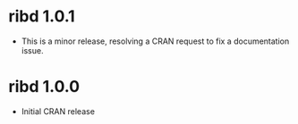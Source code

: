 # ribd 1.0.1

* This is a minor release, resolving a CRAN request to fix a documentation issue.

# ribd 1.0.0

* Initial CRAN release
